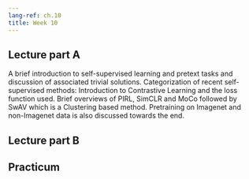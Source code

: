 ```yaml
---
lang-ref: ch.10
title: Week 10
---
```



## Lecture part A
A brief introduction to self-supervised learning and pretext tasks and discussion of associated trivial solutions. Categorization of recent self-supervised methods: Introduction to Contrastive Learning and the loss function used. Brief overviews of PIRL, SimCLR and MoCo followed by SwAV which is a Clustering based method. Pretraining on Imagenet and non-Imagenet data is also discussed towards the end.

## Lecture part B


## Practicum